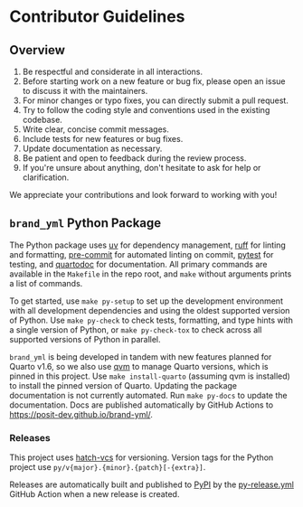 # Contributor Guidelines

## Overview

1. Be respectful and considerate in all interactions.
2. Before starting work on a new feature or bug fix, please open an issue to discuss it with the maintainers.
3. For minor changes or typo fixes, you can directly submit a pull request.
4. Try to follow the coding style and conventions used in the existing codebase.
5. Write clear, concise commit messages.
6. Include tests for new features or bug fixes.
7. Update documentation as necessary.
8. Be patient and open to feedback during the review process.
9. If you're unsure about anything, don't hesitate to ask for help or clarification.

We appreciate your contributions and look forward to working with you!


## `brand_yml` Python Package

The Python package uses [uv](https://docs.astral.sh/uv/) for dependency management,
[ruff](https://docs.astral.sh/ruff/) for linting and formatting,
[pre-commit](https://pre-commit.com/) for automated linting on commit,
[pytest](https://docs.pytest.org/en/stable/) for testing,
and [quartodoc](https://machow.github.io/quartodoc/) for documentation.
All primary commands are available in the `Makefile` in the repo root,
and `make` without arguments prints a list of commands.

To get started, use `make py-setup` to set up the development environment
with all development dependencies and using the oldest supported version of Python.
Use `make py-check` to check tests, formatting, and type hints with a single version of Python,
or `make py-check-tox` to check across all supported versions of Python in parallel.

`brand_yml` is being developed in tandem with new features planned for Quarto v1.6,
so we also use [qvm](https://github.com/dpastoor/qvm) to manage Quarto versions,
which is pinned in this project.
Use `make install-quarto` (assuming qvm is installed) to install the pinned version of Quarto.
Updating the package documentation is not currently automated.
Run `make py-docs` to update the documentation.
Docs are published automatically by GitHub Actions to https://posit-dev.github.io/brand-yml/.

### Releases

This project uses [hatch-vcs](https://github.com/ofek/hatch-vcs) for versioning.
Version tags for the Python project use `py/v{major}.{minor}.{patch}[-{extra}]`.

Releases are automatically built and published to [PyPI](https://pypi.org/) by the
[py-release.yml](https://github.com/posit-dev/brand-yml/blob/main/.github/workflows/py-release.yml)
GitHub Action when a new release is created.
